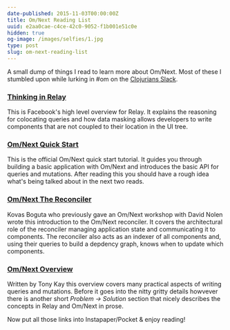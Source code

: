 ```yaml
---
date-published: 2015-11-03T00:00:00Z
title: Om/Next Reading List
uuid: e2aa0cae-c4ce-42c0-9052-f1b001e51c0e
hidden: true
og-image: /images/selfies/1.jpg
type: post
slug: om-next-reading-list
---
```


A small dump of things I read to learn more about Om/Next. Most of these
I stumbled upon while lurking in #om on the [Clojurians Slack](http://clojurians.net/).

### [Thinking in Relay](https://facebook.github.io/relay/docs/thinking-in-relay.html)

This is Facebook's high level overview for Relay. It explains the
reasoning for colocating queries and how data masking allows
developers to write components that are not coupled to their location
in the UI tree.

### [Om/Next Quick Start](https://github.com/omcljs/om/wiki/Quick-Start-%28om.next%29)

This is the official Om/Next quick start tutorial. It guides you
through building a basic application with Om/Next and introduces the
basic API for queries and mutations. After reading this you should
have a rough idea what's being talked about in the next two reads.

### [Om/Next The Reconciler](https://medium.com/@kovasb/om-next-the-reconciler-af26f02a6fb4)

Kovas Boguta who previously gave an Om/Next workshop with David Nolen
wrote this introduction to the Om/Next reconciler. It covers the
architectural role of the reconciler managing application state and
communicating it to components. The reconciler also acts as an indexer
of all components and, using their queries to build a depdency graph,
knows when to update which components.

### [Om/Next Overview](https://github.com/awkay/om/wiki/Om-Next-Overview)

Written by Tony Kay this overview covers many practical aspects of
writing queries and mutations. Before it goes into the nitty gritty
details howvever there is another short *Problem → Solution* section
that nicely describes the concepts in Relay and Om/Next in prose.

Now put all those links into Instapaper/Pocket & enjoy reading!
